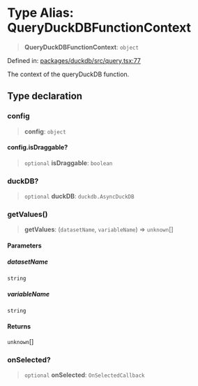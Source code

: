 # Type Alias: QueryDuckDBFunctionContext

> **QueryDuckDBFunctionContext**: `object`

Defined in: [packages/duckdb/src/query.tsx:77](https://github.com/GeoDaCenter/openassistant/blob/2cb8f20a901f3385efeb40778248119c5e49db78/packages/duckdb/src/query.tsx#L77)

The context of the queryDuckDB function.

## Type declaration

### config

> **config**: `object`

#### config.isDraggable?

> `optional` **isDraggable**: `boolean`

### duckDB?

> `optional` **duckDB**: `duckdb.AsyncDuckDB`

### getValues()

> **getValues**: (`datasetName`, `variableName`) => `unknown`[]

#### Parameters

##### datasetName

`string`

##### variableName

`string`

#### Returns

`unknown`[]

### onSelected?

> `optional` **onSelected**: `OnSelectedCallback`
